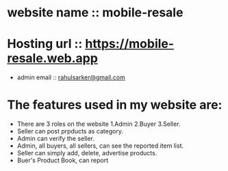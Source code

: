  # website name :: mobile-resale
 # Hosting url :: https://mobile-resale.web.app

 *  admin email ::  rahulsarker@gmail.com 



# The features used in my website are:
* There are 3 roles on the website 1.Admin 2.Buyer 3.Seller.
* Seller can post prpducts as category.
* Admin can verify the seller.
* Admin, all buyers, all sellers, can see the reported item list.
* Seller can simply add, delete, advertise products.
* Buer's Product Book, can report


